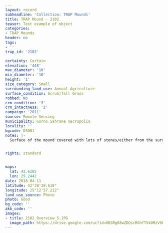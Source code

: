 ```yaml
---
layout: record
subheadline: 'Collection: TRAP Mounds'
title: TRAP Mound - 2102
teaser: Test example of object
categories:
- TRAP Mounds
header: no
tags:
- ''
trap_id: '2102'

certainty: Certain
elevation: '448'
max_diameter: '10'
min_diameter: '10'
height: '1'
size_category: Small
surrounding_land_use: Annual Agriculture
surface_condition: Scrub|Tall Grass
robbed: No
crm_condition: '3'
crm_intactness: '2'
campaign: '2011'
source: Remote Sensing
municipality: Gorno Sahrane necropolis
locality: ''
bgcode: DS001
notes: |-
  Surface of the mound covered with lots of stones/either from the surrounding pasture or from the mound.


rights: standard


maps:
  lat: 42.6285
  lon: 25.2442
date: 2018-04-11
latitude: 42°39'39.619"
longitude: 25°12'57.212"
land_use_source: Photo
photo: Good
bg_code: ''
akb_code: ''
images:
- title: 2102_Overview_S.JPG
  image_path: https://drive.google.com/uc?id=0B3Rg88wZDQscRGhfTVk0MzV0Qkk
---
```

